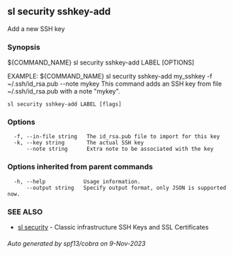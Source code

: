 ## sl security sshkey-add

Add a new SSH key

### Synopsis

${COMMAND_NAME} sl security sshkey-add LABEL [OPTIONS]
	
EXAMPLE:
   ${COMMAND_NAME} sl security sshkey-add my_sshkey -f ~/.ssh/id_rsa.pub --note mykey
   This command adds an SSH key from file ~/.ssh/id_rsa.pub with a note "mykey".

```
sl security sshkey-add LABEL [flags]
```

### Options

```
  -f, --in-file string   The id_rsa.pub file to import for this key
  -k, --key string       The actual SSH key
      --note string      Extra note to be associated with the key
```

### Options inherited from parent commands

```
  -h, --help            Usage information.
      --output string   Specify output format, only JSON is supported now.
```

### SEE ALSO

* [sl security](sl_security.md)	 - Classic infrastructure SSH Keys and SSL Certificates

###### Auto generated by spf13/cobra on 9-Nov-2023
